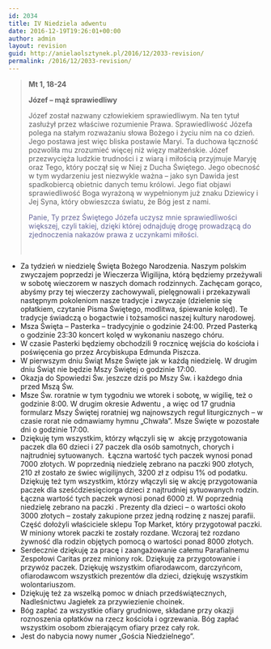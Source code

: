 ```yaml
---
id: 2034
title: IV Niedziela adwentu
date: 2016-12-19T19:26:01+00:00
author: admin
layout: revision
guid: http://anielaolsztynek.pl/2016/12/2033-revision/
permalink: /2016/12/2033-revision/
---
```

> **Mt 1, 18-24**
> 
> **Józef &#8211; mąż sprawiedliwy**
> 
> Józef został nazwany człowiekiem sprawiedliwym. Na ten tytuł zasłużył przez właściwe rozumienie Prawa. Sprawiedliwość Józefa polega na stałym rozważaniu słowa Bożego i życiu nim na co dzień. Jego postawa jest więc bliska postawie Maryi. Ta duchowa łączność pozwoliła mu zrozumieć więcej niż więzy małżeńskie. Józef przezwycięża ludzkie trudności i z wiarą i miłością przyjmuje Maryję oraz Tego, który począł się w Niej z Ducha Świętego. Jego obecność w tym wydarzeniu jest niezwykle ważna &#8211; jako syn Dawida jest spadkobiercą obietnic danych temu królowi. Jego fiat objawi sprawiedliwość Boga wyrażoną w wypełnionym już znaku Dziewicy i Jej Syna, który obwieszcza światu, że Bóg jest z nami.
> 
> <span style="color: #666699;">Panie, Ty przez Świętego Józefa uczysz mnie sprawiedliwości większej, czyli takiej, dzięki której odnajduję drogę prowadzącą do zjednoczenia nakazów prawa z uczynkami miłości.</span>
> 
> <span style="color: #666699;"><br /> </span>

  * Za tydzień w niedzielę Święta Bożego Narodzenia. Naszym polskim zwyczajem poprzedzi je Wieczerza Wigilijna, którą będziemy przeżywali w sobotę wieczorem w naszych domach rodzinnych. Zachęcam gorąco, abyśmy przy tej wieczerzy zachowywali, pielęgnowali i przekazywali następnym pokoleniom nasze tradycje i zwyczaje (dzielenie się opłatkiem, czytanie Pisma Świętego, modlitwa, śpiewanie kolęd). Te tradycje świadczą o bogactwie i tożsamości naszej kultury narodowej.
  * Msza Święta – Pasterka – tradycyjnie o godzinie 24:00. Przed Pasterką o godzinie 23:30 koncert kolęd w wykonaniu naszego chóru.
  * W czasie Pasterki będziemy obchodzili 9 rocznicę wejścia do kościoła i poświęcenia go przez Arcybiskupa Edmunda Piszcza.
  * W pierwszym dniu Świąt Msze Święte jak w każdą niedzielę. W drugim dniu Świąt nie będzie Mszy Świętej o godzinie 17:00.
  * Okazja do Spowiedzi Św. jeszcze dziś po Mszy Św. i każdego dnia przed Mszą Św.
  * Msze Św. roratnie w tym tygodniu we wtorek i sobotę, w wigilię, też o godzinie 8:00. W drugim okresie Adwentu , a więc od 17 grudnia formularz Mszy Świętej roratniej wg najnowszych reguł liturgicznych &#8211; w czasie rorat nie odmawiamy hymnu &#8222;Chwała&#8221;. Msze Święte w pozostałe dni o godzinie 17:00.
  * Dziękuję tym wszystkim, którzy włączyli się w  akcję przygotowania paczek dla 60 dzieci i 27 paczek dla osób samotnych, chorych i najtrudniej sytuowanych.  Łączna wartość tych paczek wynosi ponad 7000 złotych. W poprzednią niedzielę zebrano na paczki 900 złotych, 210 zł zostało ze świec wigilijnych, 3200 zł z odpisu 1% od podatku. Dziękuję też tym wszystkim, którzy włączyli się w akcję przygotowania paczek dla sześćdziesięciorga dzieci z najtrudniej sytuowanych rodzin. Łączna wartość tych paczek wynosi ponad 6000 zł. W poprzednią niedzielę zebrano na paczki . Prezenty dla dzieci – o wartości około 3000 złotych – zostały zakupione przez jedną rodzinę z naszej parafii. Część dołożyli właściciele sklepu Top Market, który przygotował paczki. W miniony wtorek paczki te zostały rozdane. Wczoraj też rozdano żywność dla rodzin objętych pomocą o wartości ponad 8000 złotych.
  * Serdecznie dziękuję za pracę i zaangażowanie całemu Parafialnemu Zespołowi Caritas przez miniony rok. Dziękuję za przygotowanie i przywóz paczek. Dziękuję wszystkim ofiarodawcom, darczyńcom, ofiarodawcom wszystkich prezentów dla dzieci, dziękuję wszystkim wolontariuszom.
  * Dziękuję też za wszelką pomoc w dniach przedświątecznych, Nadleśnictwu Jagiełek za przywiezienie choinek.
  * Bóg zapłać za wszystkie ofiary grudniowe, składane przy okazji roznoszenia opłatków na rzecz kościoła i ogrzewania. Bóg zapłać wszystkim osobom zbierającym ofiary przez cały rok.
  * Jest do nabycia nowy numer „Gościa Niedzielnego”.